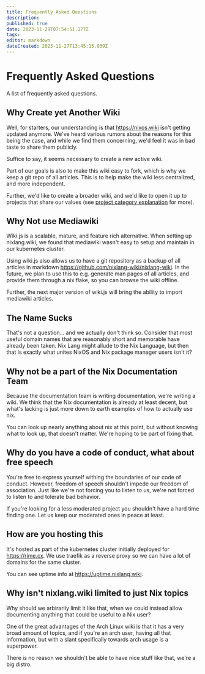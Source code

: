 ```yaml
---
title: Frequently Asked Questions
description: 
published: true
date: 2023-11-29T07:54:51.177Z
tags: 
editor: markdown
dateCreated: 2023-11-27T13:45:15.039Z
---
```


# Frequently Asked Questions
A list of frequently asked questions.

## Why Create yet Another Wiki

Well, for starters, our understanding is that https://nixos.wiki isn't getting updated anymore. We've heard various rumors about the reasons for this being the case, and while we find them concerning, we'd feel it was in bad taste to share them publicly. 

Suffice to say, it seems necessary to create a new active wiki.

Part of our goals is also to make this wiki easy to fork, which is why we keep a git repo of all articles. This is to help make the wiki less centralized, and more independent.

Further, we'd like to create a broader wiki, and we'd like to open it up to projects that share our values (see [project category explanation](/projects/info) for more).

## Why Not use Mediawiki

Wiki.js is a scalable, mature, and feature rich alternative. When setting up nixlang.wiki, we found that mediawiki wasn't easy to setup and maintain in our kubernetes cluster.

Using wiki.js also allows us to have a git repository as a backup of all articles in markdown https://github.com/nixlang-wiki/nixlang-wiki. In the future, we plan to use this to e.g. generate man pages of all articles, and provide them through a nix flake, so you can browse the wiki offline.

Further, the next major version of wiki.js will bring the ability to import mediawiki articles.

## The Name Sucks

That's not a question... and we actually don't think so. Consider that most useful domain names that are reasonably short and memorable have already been taken. Nix Lang might allude to the Nix Language, but then that is exactly what unites NixOS and Nix package manager users isn't it?

## Why not be a part of the Nix Documentation Team

Because the documentation team is writing documentation, we're writing a wiki. We think that the Nix documentation is already at least decent, but what's lacking is just more down to earth examples of how to actually use nix.

You can look up nearly anything about nix at this point, but without knowing what to look up, that doesn't matter. We're hoping to be part of fixing that.

## Why do you have a code of conduct, what about free speech

You're free to express yourself withing the boundaries of our code of conduct. However, freedom of speech shouldn't impede our freedom of association. Just like we're not forcing you to listen to us, we're not forced to listen to and tolerate bad behavior.

If you're looking for a less moderated project you shouldn't have a hard time finding one. Let us keep our moderated ones in peace at least.

## How are you hosting this

It's hosted as part of the kubernetes cluster initially deployed for https://rime.cx. We use traefik as a reverse proxy so we can have a lot of domains for the same cluster.

You can see uptime info at https://uptime.nixlang.wiki.

## Why isn't nixlang.wiki limited to just Nix topics

Why should we arbirarily limit it like that, when we could instead allow documenting anything that could be useful to a Nix user?

One of the great advantages of the Arch Linux wiki is that it has a very broad amount of topics, and if you're an arch user, having all that information, but with a slant specifically towards arch usage is a superpower.

There is no reason we shouldn't be able to have nice stuff like that, we're a big distro.
